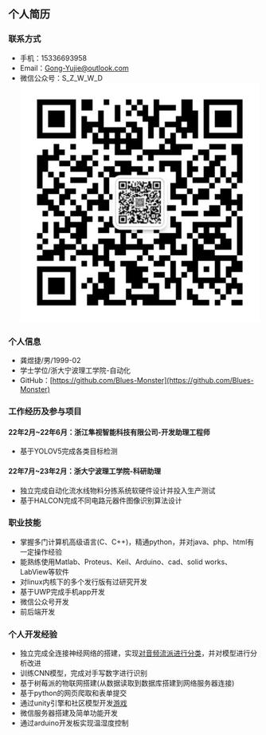 
## 个人简历

### 联系方式
 - 手机：15336693958
 - Email：Gong-Yujie@outlook.com
 - 微信公众号：S_Z_W_W_D ![](https://github.com/Blues-Monster/b_m.github.io/blob/main/img/WeChat%20subscription%20number.jpg)

### 个人信息
 - 龚煜捷/男/1999-02
 - 学士学位/浙大宁波理工学院-自动化
 - GitHub：[https://github.com/Blues-Monster](https://github.com/Blues-Monster)

### 工作经历及参与项目
#### 22年2月~22年6月：浙江隼视智能科技有限公司-开发助理工程师
 - 基于YOLOV5完成各类目标检测

#### 22年7月~23年2月：浙大宁波理工学院-科研助理
 - 独立完成自动化流水线物料分拣系统软硬件设计并投入生产测试
 - 基于HALCON完成不同电路元器件图像识别算法设计

### 职业技能
 - 掌握多门计算机高级语言(C、C++)，精通python，并对java、php、html有一定操作经验
 - 能熟练使用Matlab、Proteus、Keil、Arduino、cad、solid works、LabView等软件
 - 对linux内核下的多个发行版有过研究开发
 - 基于UWP完成手机app开发
 - 微信公众号开发
 - 前后端开发

### 个人开发经验
 - 独立完成全连接神经网络的搭建，实现[对音频流派进行分类](https://github.com/Blues-Monster/sound_Recognition)，并对模型进行分析改进
 - 训练CNN模型，完成对手写数字进行识别
 - 基于树莓派的物联网搭建(从数据读取到数据库搭建到网络服务器连接)
 - 基于python的网页爬取和表单提交
 - 通过unity引擎和社区模型开发[游戏](https://play.unity.com/mg/other/webgl-builds-42268)
 - 微信服务器搭建及简单功能开发
 - 通过arduino开发板实现温湿度控制
